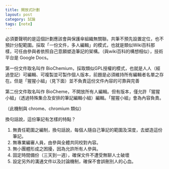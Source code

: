 ```yaml
---
title: 開放式計劃
layout: post
category: 試論
tags: [note]
---
```

必須要聲明的是這個計劃應該會與保護傘組織無關聯。共筆不預先設置定位，也不預計分配範圍。採取「一份文件，多人編輯」的模式，也就是類似Wiki百科那樣，可任由參與者依照自己意願塑造筆記的架構。（與wiki百科的構想相似），技術平台是 Google Docs。

第一份文件取名叫作 BioChemium，採取類似GPL授權的模式，也就是人人（經過登記）可編輯、可複製並可製作個人版本，前題是必須維持所有編輯者名單之存在。但是「猩猩小組」（見下面）並不負責這份文件內容的可靠與完善

第二份文件取名叫作 BioCheme，不開放所有人編輯。但有版本，僅允許「猩猩小組」（透過特殊集合及安排的筆記編輯小組）編輯。「猩猩小組」會為內容負責。

（此機制與 chrome、chromium 類似）

換句話說，這份筆記有怎樣的特點？

1. 無責任範圍之編制，換句話說，每個人隨自己筆記的範圍及深度，去塑造這份筆記。
2. 無專業編審人員，由參與全體共同校對內容。
3. 無小團體形成之困擾，因為允許所有人參與。
4. 固定時間備份（三天到一週），確保文件不遭受無聊人士破壞
5. 設定另外的溝通文件以及討論機制，確保不會誤刪別人的心血。

